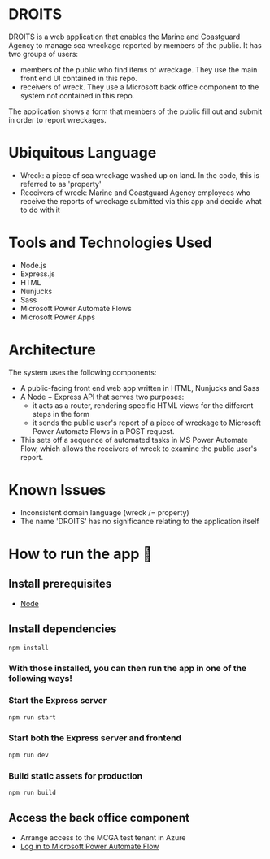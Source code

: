 # DROITS
DROITS is a web application that enables the Marine and Coastguard Agency to manage sea wreckage reported by members of the public. It has two groups of users: 
- members of the public who find items of wreckage. They use the main front end UI contained in this repo.
- receivers of wreck. They use a Microsoft back office component to the system not contained in this repo.

The application shows a form that members of the public fill out and submit in order to report wreckages.

# Ubiquitous Language
- Wreck: a piece of sea wreckage washed up on land. In the code, this is referred to as 'property'
- Receivers of wreck: Marine and Coastguard Agency employees who receive the reports of wreckage submitted via this app and decide what to do with it

# Tools and Technologies Used
- Node.js
- Express.js
- HTML
- Nunjucks
- Sass
- Microsoft Power Automate Flows
- Microsoft Power Apps

# Architecture
The system uses the following components:
- A public-facing front end web app written in HTML, Nunjucks and Sass
- A Node + Express API that serves two purposes:
    - it acts as a router, rendering specific HTML views for the different steps in the form
    - it sends the public user's report of a piece of wreckage to Microsoft Power Automate Flows in a POST request. 
- This sets off a sequence of automated tasks in MS Power Automate Flow, which allows the receivers of wreck to examine the public user's report.


# Known Issues
- Inconsistent domain language (wreck /= property)
- The name 'DROITS' has no significance relating to the application itself

# How to run the app 🚀

## Install prerequisites
- [Node](https://nodejs.org/en/)

## Install dependencies

```bash
npm install
```
### With those installed, you can then run the app in one of the following ways!

### Start the Express server

```bash
npm run start
```

### Start both the Express server and frontend

```bash
npm run dev
```

### Build static assets for production

```bash
npm run build
```

## Access the back office component
- Arrange access to the MCGA test tenant in Azure
- [Log in to Microsoft Power Automate Flow](https://unitedkingdom.flow.microsoft.com/manage/environments/93b4f1ed-cbc0-4b5a-b71c-8465c4d011b7/flows/shared)